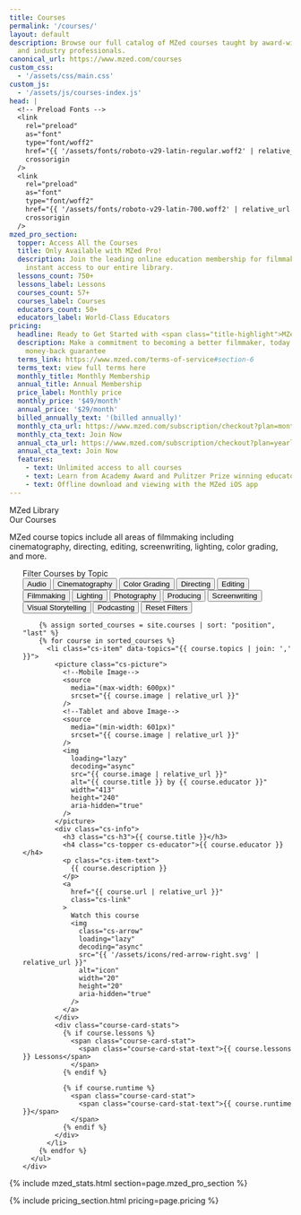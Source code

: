 ```yaml
---
title: Courses
permalink: '/courses/'
layout: default
description: Browse our full catalog of MZed courses taught by award-winning filmmakers
  and industry professionals.
canonical_url: https://www.mzed.com/courses
custom_css:
  - '/assets/css/main.css'
custom_js:
  - '/assets/js/courses-index.js'
head: |
  <!-- Preload Fonts -->
  <link
    rel="preload"
    as="font"
    type="font/woff2"
    href="{{ '/assets/fonts/roboto-v29-latin-regular.woff2' | relative_url }}"
    crossorigin
  />
  <link
    rel="preload"
    as="font"
    type="font/woff2"
    href="{{ '/assets/fonts/roboto-v29-latin-700.woff2' | relative_url }}"
    crossorigin
  />
mzed_pro_section:
  topper: Access All the Courses
  title: Only Available with MZed Pro!
  description: Join the leading online education membership for filmmakers, and get
    instant access to our entire library.
  lessons_count: 750+
  lessons_label: Lessons
  courses_count: 57+
  courses_label: Courses
  educators_count: 50+
  educators_label: World-Class Educators
pricing:
  headline: Ready to Get Started with <span class="title-highlight">MZed Pro?</span>
  description: Make a commitment to becoming a better filmmaker, today. Seven-day
    money-back guarantee
  terms_link: https://www.mzed.com/terms-of-service#section-6
  terms_text: view full terms here
  monthly_title: Monthly Membership
  annual_title: Annual Membership
  price_label: Monthly price
  monthly_price: '$49/month'
  annual_price: '$29/month'
  billed_annually_text: '(billed annually)'
  monthly_cta_url: https://www.mzed.com/subscription/checkout?plan=monthly
  monthly_cta_text: Join Now
  annual_cta_url: https://www.mzed.com/subscription/checkout?plan=yearly
  annual_cta_text: Join Now
  features:
    - text: Unlimited access to all courses
    - text: Learn from Academy Award and Pulitzer Prize winning educators
    - text: Offline download and viewing with the MZed iOS app
---
```


<main id="main">
  <!-- ============================================ -->
  <!--                Courses                       -->
  <!-- ============================================ -->

  <section id="services-1169">
    <div class="cs-container">
      <div class="cs-content">
        <span class="cs-topper">MZed Library</span>
        <div class="cs-title">Our Courses</div>
        <p class="cs-text">
          MZed course topics include all areas of filmmaking including cinematography,
          directing, editing, screenwriting, lighting, color grading, and more.
        </p>
      </div>
      <ul class="cs-card-group">
        <!-- Topics -->
        <div class="filter-container">
          <div class="filter-title">Filter Courses by Topic</div>
          <div class="filter-buttons">
            <button class="filter-btn" data-topic="audio">Audio</button>
            <button class="filter-btn" data-topic="cinematography">Cinematography</button>
            <button class="filter-btn" data-topic="color-grading">Color Grading</button>
            <button class="filter-btn" data-topic="directing">Directing</button>
            <button class="filter-btn" data-topic="editing">Editing</button>
            <button class="filter-btn" data-topic="filmmaking">Filmmaking</button>
            <button class="filter-btn" data-topic="lighting">Lighting</button>
            <button class="filter-btn" data-topic="photography">Photography</button>
            <button class="filter-btn" data-topic="producing">Producing</button>
            <button class="filter-btn" data-topic="screenwriting">Screenwriting</button>
            <button class="filter-btn" data-topic="visual-storytelling">
              Visual Storytelling
            </button>
            <button class="filter-btn" data-topic="podcasting">Podcasting</button>
            <button class="filter-btn reset-btn">Reset Filters</button>
          </div>
        </div>

        {% assign sorted_courses = site.courses | sort: "position", "last" %}
        {% for course in sorted_courses %}
          <li class="cs-item" data-topics="{{ course.topics | join: ',' }}">
            <picture class="cs-picture">
              <!--Mobile Image-->
              <source
                media="(max-width: 600px)"
                srcset="{{ course.image | relative_url }}"
              />
              <!--Tablet and above Image-->
              <source
                media="(min-width: 601px)"
                srcset="{{ course.image | relative_url }}"
              />
              <img
                loading="lazy"
                decoding="async"
                src="{{ course.image | relative_url }}"
                alt="{{ course.title }} by {{ course.educator }}"
                width="413"
                height="240"
                aria-hidden="true"
              />
            </picture>
            <div class="cs-info">
              <h3 class="cs-h3">{{ course.title }}</h3>
              <h4 class="cs-topper cs-educator">{{ course.educator }}</h4>
              <p class="cs-item-text">
                {{ course.description }}
              </p>
              <a
                href="{{ course.url | relative_url }}"
                class="cs-link"
              >
                Watch this course
                <img
                  class="cs-arrow"
                  loading="lazy"
                  decoding="async"
                  src="{{ '/assets/icons/red-arrow-right.svg' | relative_url }}"
                  alt="icon"
                  width="20"
                  height="20"
                  aria-hidden="true"
                />
              </a>
            </div>
            <div class="course-card-stats">
              {% if course.lessons %}
                <span class="course-card-stat">
                  <span class="course-card-stat-text">{{ course.lessons }} Lessons</span>
                </span>
              {% endif %}

              {% if course.runtime %}
                <span class="course-card-stat">
                  <span class="course-card-stat-text">{{ course.runtime }}</span>
                </span>
              {% endif %}
            </div>
          </li>
        {% endfor %}
      </ul>
    </div>

  </section>

  <!-- MZed Pro Section -->

{% include mzed_stats.html section=page.mzed_pro_section %}

  <!-- Pricing Section -->

{% include pricing_section.html pricing=page.pricing %}

</main>
